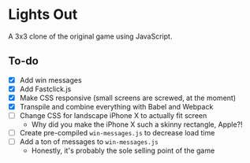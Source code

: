 # Lights Out

A 3x3 clone of the original game using JavaScript.

## To-do
- [X] Add win messages
- [X] Add Fastclick.js
- [X] Make CSS responsive (small screens are screwed, at the moment)
- [X] Transpile and combine everything with Babel and Webpack
- [ ] Change CSS for landscape iPhone X to actually fit screen
  - Why did you make the iPhone X such a skinny rectangle, Apple?!
- [ ] Create pre-compiled `win-messages.js` to decrease load time
- [ ] Add a ton of messages to `win-messages.js`
  - Honestly, it's probably the sole selling point of the game
